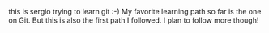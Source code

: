 this is sergio trying to learn git :-)
My favorite learning path so far is the one on Git. 
But this is also the first path I followed. I plan to follow more though!
